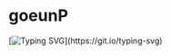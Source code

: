 # goeunP

[![Typing SVG](https://readme-typing-svg.demolab.com?font=Fira+Code&weight=600&size=24&pause=1000&color=009A06&background=FF8EF750&width=435&lines=%EB%A7%8C%EB%82%98%EC%84%9C+%EB%B0%98%EA%B0%91%EC%8A%B5%EB%8B%88%EB%8B%A4~~)](https://git.io/typing-svg)

